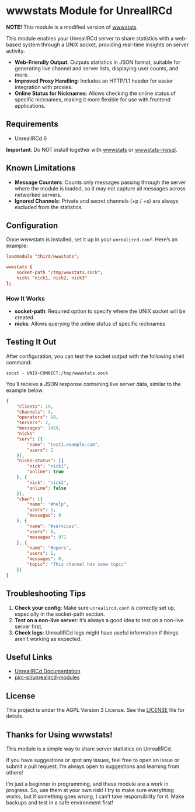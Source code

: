 # wwwstats Module for UnrealIRCd

**NOTE!** This module is a modified version of [wwwstats](https://github.com/pirc-pl/unrealircd-modules/blob/master/unreal6/wwwstats.c)

This module enables your UnrealIRCd server to share statistics with a web-based system through a UNIX socket, providing real-time insights on server activity.

- **Web-Friendly Output**: Outputs statistics in JSON format, suitable for generating live channel and server lists, displaying user counts, and more.
- **Improved Proxy Handling**: Includes an HTTP/1.1 header for easier integration with proxies.
- **Online Status for Nicknames**: Allows checking the online status of specific nicknames, making it more flexible for use with frontend applications.

## Requirements

- UnrealIRCd 6

**Important**: Do NOT install together with [wwwstats](https://github.com/pirc-pl/unrealircd-modules/blob/master/unreal6/wwwstats.c) or [wwwstats-mysql](https://github.com/pirc-pl/unrealircd-modules/blob/master/unreal6/wwwstats-mysql.c).

## Known Limitations

- **Message Counters**: Counts only messages passing through the server where the module is loaded, so it may not capture all messages across networked servers.
- **Ignored Channels**: Private and secret channels (+p / +s) are always excluded from the statistics.

## Configuration

Once wwwstats is installed, set it up in your `unrealircd.conf`. Here’s an example:

```conf
loadmodule "third/wwwstats";

wwwstats {
    socket-path "/tmp/wwwstats.sock";
    nicks "nick1, nick2, nick3"
};
```

### How It Works

- **socket-path**: Required option to specify where the UNIX socket will be created.
- **nicks**: Allows querying the online status of specific nicknames

## Testing It Out

After configuration, you can test the socket output with the following shell command:
```
socat - UNIX-CONNECT:/tmp/wwwstats.sock
```
You’ll receive a JSON response containing live server data, similar to the example below.
```json
{
    "clients": 19,
    "channels": 4,
    "operators": 18,
    "servers": 2,
    "messages": 1459,
    "nicks"
    "serv": [{
        "name": "test1.example.com",
        "users": 2
    }],
    "nicks-status": [{
        "nick": "nick1",
        "online": true
    }, {
        "nick": "nick2",
        "online": false
    }],  
    "chan": [{
        "name": "#help",
        "users": 1,
        "messages": 0
    }, {
        "name": "#services",
        "users": 8,
        "messages": 971
    }, {
        "name": "#opers",
        "users": 1,
        "messages": 0,
        "topic": "This channel has some topic"
    }]
}
```

## Troubleshooting Tips

1. **Check your config**: Make sure `unrealircd.conf` is correctly set up, especially in the socket-path section.
2. **Test on a non-live server**: It’s always a good idea to test on a non-live server first.
3. **Check logs**: UnrealIRCd logs might have useful information if things aren’t working as expected.

## Useful Links

- [UnrealIRCd Documentation](https://www.unrealircd.org/docs/)
- [pirc-pl/unrealircd-modules](https://github.com/pirc-pl/unrealircd-modules/blob/master/README.md)

## License

This project is under the AGPL Version 3 License. See the [LICENSE](LICENSE) file for details.

## Thanks for Using wwwstats!

This module is a simple way to share server statistics on UnrealIRCd. 

If you have suggestions or spot any issues, feel free to open an issue or submit a pull request. I’m always open to suggestions and learning from others!

I’m just a beginner in programming, and these module are a work in progress. So, use them at your own risk! I try to make sure everything works, but if something goes wrong, I can’t take responsibility for it. Make backups and test in a safe environment first!
